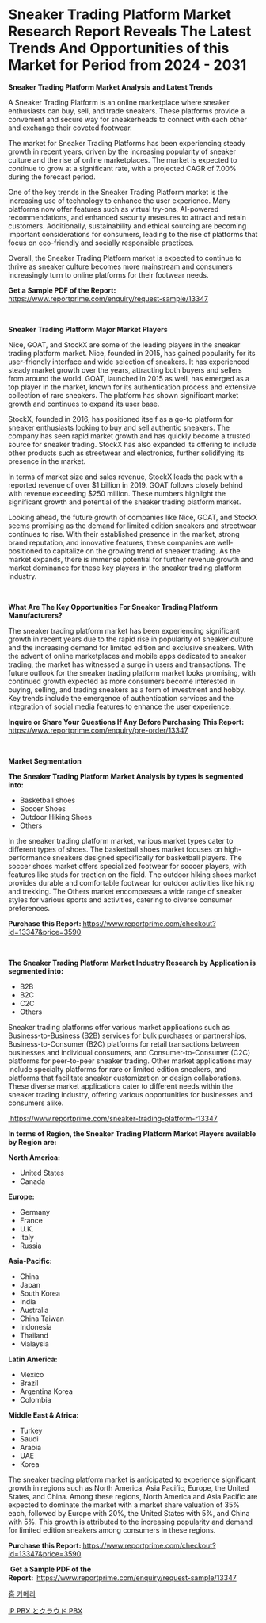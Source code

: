 <p><h1>Sneaker Trading Platform Market Research Report Reveals The Latest Trends And Opportunities of this Market for Period from 2024 - 2031</h1></p><p><strong>Sneaker Trading Platform Market Analysis and Latest Trends</strong></p>
<p><p>A Sneaker Trading Platform is an online marketplace where sneaker enthusiasts can buy, sell, and trade sneakers. These platforms provide a convenient and secure way for sneakerheads to connect with each other and exchange their coveted footwear.</p><p>The market for Sneaker Trading Platforms has been experiencing steady growth in recent years, driven by the increasing popularity of sneaker culture and the rise of online marketplaces. The market is expected to continue to grow at a significant rate, with a projected CAGR of 7.00% during the forecast period.</p><p>One of the key trends in the Sneaker Trading Platform market is the increasing use of technology to enhance the user experience. Many platforms now offer features such as virtual try-ons, AI-powered recommendations, and enhanced security measures to attract and retain customers. Additionally, sustainability and ethical sourcing are becoming important considerations for consumers, leading to the rise of platforms that focus on eco-friendly and socially responsible practices.</p><p>Overall, the Sneaker Trading Platform market is expected to continue to thrive as sneaker culture becomes more mainstream and consumers increasingly turn to online platforms for their footwear needs.</p></p>
<p><strong>Get a Sample PDF of the Report:&nbsp;</strong> <a href="https://www.reportprime.com/enquiry/request-sample/13347">https://www.reportprime.com/enquiry/request-sample/13347</a></p>
<p>&nbsp;</p>
<p><strong>Sneaker Trading Platform Major Market Players</strong></p>
<p><p>Nice, GOAT, and StockX are some of the leading players in the sneaker trading platform market. Nice, founded in 2015, has gained popularity for its user-friendly interface and wide selection of sneakers. It has experienced steady market growth over the years, attracting both buyers and sellers from around the world. GOAT, launched in 2015 as well, has emerged as a top player in the market, known for its authentication process and extensive collection of rare sneakers. The platform has shown significant market growth and continues to expand its user base.</p><p>StockX, founded in 2016, has positioned itself as a go-to platform for sneaker enthusiasts looking to buy and sell authentic sneakers. The company has seen rapid market growth and has quickly become a trusted source for sneaker trading. StockX has also expanded its offering to include other products such as streetwear and electronics, further solidifying its presence in the market.</p><p>In terms of market size and sales revenue, StockX leads the pack with a reported revenue of over $1 billion in 2019. GOAT follows closely behind with revenue exceeding $250 million. These numbers highlight the significant growth and potential of the sneaker trading platform market.</p><p>Looking ahead, the future growth of companies like Nice, GOAT, and StockX seems promising as the demand for limited edition sneakers and streetwear continues to rise. With their established presence in the market, strong brand reputation, and innovative features, these companies are well-positioned to capitalize on the growing trend of sneaker trading. As the market expands, there is immense potential for further revenue growth and market dominance for these key players in the sneaker trading platform industry.</p></p>
<p>&nbsp;</p>
<p><strong>What Are The Key Opportunities For Sneaker Trading Platform Manufacturers?</strong></p>
<p><p>The sneaker trading platform market has been experiencing significant growth in recent years due to the rapid rise in popularity of sneaker culture and the increasing demand for limited edition and exclusive sneakers. With the advent of online marketplaces and mobile apps dedicated to sneaker trading, the market has witnessed a surge in users and transactions. The future outlook for the sneaker trading platform market looks promising, with continued growth expected as more consumers become interested in buying, selling, and trading sneakers as a form of investment and hobby. Key trends include the emergence of authentication services and the integration of social media features to enhance the user experience.</p></p>
<p><strong>Inquire or Share Your Questions If Any Before Purchasing This Report:</strong> <a href="https://www.reportprime.com/enquiry/pre-order/13347">https://www.reportprime.com/enquiry/pre-order/13347</a></p>
<p>&nbsp;</p>
<p><strong>Market Segmentation</strong></p>
<p><strong>The Sneaker Trading Platform Market Analysis by types is segmented into:</strong></p>
<p><ul><li>Basketball shoes</li><li>Soccer Shoes</li><li>Outdoor Hiking Shoes</li><li>Others</li></ul></p>
<p><p>In the sneaker trading platform market, various market types cater to different types of shoes. The basketball shoes market focuses on high-performance sneakers designed specifically for basketball players. The soccer shoes market offers specialized footwear for soccer players, with features like studs for traction on the field. The outdoor hiking shoes market provides durable and comfortable footwear for outdoor activities like hiking and trekking. The Others market encompasses a wide range of sneaker styles for various sports and activities, catering to diverse consumer preferences.</p></p>
<p><strong>Purchase this Report:&nbsp;</strong><a href="https://www.reportprime.com/checkout?id=13347&price=3590">https://www.reportprime.com/checkout?id=13347&price=3590</a></p>
<p>&nbsp;</p>
<p><strong>The Sneaker Trading Platform Market Industry Research by Application is segmented into:</strong></p>
<p><ul><li>B2B</li><li>B2C</li><li>C2C</li><li>Others</li></ul></p>
<p><p>Sneaker trading platforms offer various market applications such as Business-to-Business (B2B) services for bulk purchases or partnerships, Business-to-Consumer (B2C) platforms for retail transactions between businesses and individual consumers, and Consumer-to-Consumer (C2C) platforms for peer-to-peer sneaker trading. Other market applications may include specialty platforms for rare or limited edition sneakers, and platforms that facilitate sneaker customization or design collaborations. These diverse market applications cater to different needs within the sneaker trading industry, offering various opportunities for businesses and consumers alike.</p></p>
<p><a href="https://www.reportprime.com/sneaker-trading-platform-r13347">&nbsp;https://www.reportprime.com/sneaker-trading-platform-r13347</a></p>
<p><strong>In terms of Region, the Sneaker Trading Platform Market Players available by Region are:</strong></p>
<p>
    <p> <strong> North America: </strong>
        <ul>
            <li>United States</li>
            <li>Canada</li>
        </ul>
        </p> 
    <p> <strong> Europe: </strong>
        <ul>
            <li>Germany</li>
            <li>France</li>
            <li>U.K.</li>
            <li>Italy</li>
            <li>Russia</li>
        </ul>
        </p> 
    <p> <strong> Asia-Pacific: </strong>
        <ul>
            <li>China</li>
            <li>Japan</li>
            <li>South Korea</li>
            <li>India</li>
            <li>Australia</li>
            <li>China Taiwan</li>
            <li>Indonesia</li>
            <li>Thailand</li>
            <li>Malaysia</li>
        </ul>
        </p> 
    <p> <strong> Latin America: </strong>
        <ul>
            <li>Mexico</li>
            <li>Brazil</li>
            <li>Argentina Korea</li>
            <li>Colombia</li>
        </ul>
        </p> 
    <p> <strong> Middle East & Africa: </strong>
        <ul>
            <li>Turkey</li>
            <li>Saudi</li>
            <li>Arabia</li>
            <li>UAE</li>
            <li>Korea</li>
        </ul>
    </p>
    </p>
<p><p>The sneaker trading platform market is anticipated to experience significant growth in regions such as North America, Asia Pacific, Europe, the United States, and China. Among these regions, North America and Asia Pacific are expected to dominate the market with a market share valuation of 35% each, followed by Europe with 20%, the United States with 5%, and China with 5%. This growth is attributed to the increasing popularity and demand for limited edition sneakers among consumers in these regions.</p></p>
<p><strong>Purchase this Report: </strong><a href="https://www.reportprime.com/checkout?id=13347&price=3590">https://www.reportprime.com/checkout?id=13347&price=3590</a></p>
<p>&nbsp;<strong>Get a Sample PDF of the Report:&nbsp;&nbsp;</strong><a href="https://www.reportprime.com/enquiry/request-sample/13347">https://www.reportprime.com/enquiry/request-sample/13347</a></p>
<p><strong></strong></p>
<p><p><a href="https://github.com/laholand/Market-Research-Report-List-4/blob/main/171992874834.md">홈 카메라</a></p><p><a href="https://github.com/schmahlson/Market-Research-Report-List-1/blob/main/696372780193.md">IP PBX とクラウド PBX</a></p></p>